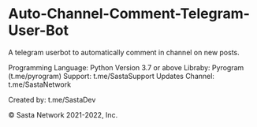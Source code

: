 # Auto-Channel-Comment-Telegram-User-Bot
A telegram userbot to automatically comment in channel on new posts.

Programming Language: Python Version 3.7 or above
Libraby: Pyrogram (t.me/pyrogram)
Support: t.me/SastaSupport
Updates Channel: t.me/SastaNetwork

Created by: t.me/SastaDev

© Sasta Network 2021-2022, Inc.
